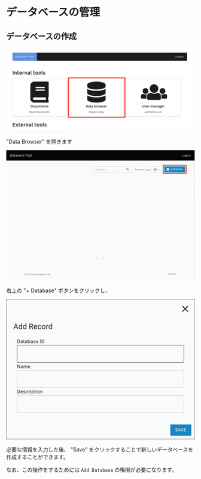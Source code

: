 # データベースの管理

## データベースの作成

![](../.gitbook/assets/sukurnshotto-2021-07-01-191954png.png)

"Data Browser" を開きます

![](../.gitbook/assets/sukurnshotto-2021-07-01-181152png.png)

右上の "+ Database" ボタンをクリックし、

![](../.gitbook/assets/sukurnshotto-2021-07-01-181205png.png)

必要な情報を入力した後、 "Save" をクリックすることで新しいデータベースを作成することができます。

なお、この操作をするためには `Add Database` の権限が必要になります。

